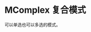 # MComplex 复合模式

可以单选也可以多选的模式。

<u-h2-tabs router>
    <u-h2-tab title="基础示例" to="/components/m-complex/examples"></u-h2-tab>
    <u-h2-tab title="拓展应用" to="/components/m-complex/advanced"></u-h2-tab>
    <u-h2-tab v-if="NODE_ENV === 'development'" title="测试用例" to="/components/m-complex/cases"></u-h2-tab>
    <u-h2-tab title="API" to="/components/m-complex/api"></u-h2-tab>
</u-h2-tabs>

<router-view></router-view>
